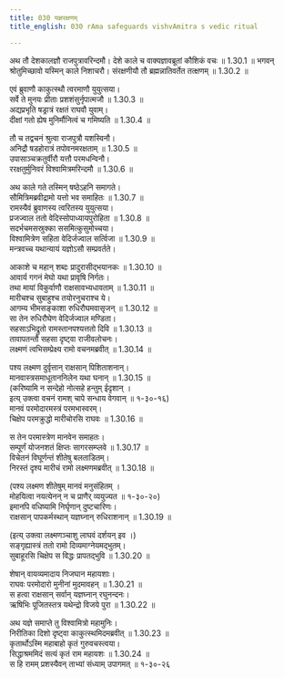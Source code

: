 ```yaml
---
title: 030 यज्ञरक्षणम्
title_english: 030 rAma safeguards vishvAmitra s vedic ritual

---
```

<div class="audioEmbed"  caption="श्रीराम-हरिसीताराममूर्ति-घनपाठिभ्यां वचनम्" src="https://archive.org/download/Ramayana-recitation-Sriram-harisItArAmamUrti-Ghanapaati-v2/Kanda_1/Kanda_1_BK-030-Yagna_Samrakshnam.mp3"></div>
अथ तौ देशकालज्ञौ राजपुत्रावरिन्दमौ।  
देशे काले च वाक्यज्ञावब्रूतां कौशिकं वचः ॥ 1.30.1 ॥   
भगवन् श्रोतुमिच्छावो यस्मिन् काले निशाचरौ।  
संरक्षणीयौ तौ ब्रह्मन्नातिवर्तेत तत्क्षणम् ॥ 1.30.2 ॥   

एवं ब्रुवाणौ काकुत्स्थौ त्वरमाणौ युयुत्सया।  
सर्वे ते मुनयः प्रीताः प्रशशंसुर्नृपात्मजौ ॥ 1.30.3 ॥   
अद्यप्रभृति षड्रात्रं रक्षतं राघवौ युवाम्।  
दीक्षां गतो ह्येष मुनिर्मौनित्वं च गमिष्यति ॥ 1.30.4 ॥   

तौ च तद्वचनं श्रुत्वा राजपुत्रौ यशस्विनौ।  
अनिद्रौ षडहोरात्रं तपोवनमरक्षताम् ॥ 1.30.5 ॥   
उपासाञ्चक्रतुर्वीरौ यत्तौ परमधन्विनौ।  
ररक्षतुर्मुनिवरं विश्वामित्रमरिन्दमौ ॥ 1.30.6 ॥   

अथ काले गते तस्मिन् षष्ठेऽहनि समागते।  
सौमित्रिमब्रवीद्रामो यत्तो भव समाहितः ॥ 1.30.7 ॥   
रामस्यैवं ब्रुवाणस्य त्वरितस्य युयुत्सया।  
प्रजज्वाल ततो वेदिस्सोपाध्यायपुरोहिता ॥ 1.30.8 ॥   
सदर्भचमसस्रुक्का ससमित्कुसुमोच्चया।  
विश्वामित्रेण सहिता वेदिर्जज्वाल सर्त्विजा ॥ 1.30.9 ॥   
मन्त्रवच्च यथान्यायं यज्ञोऽसौ सम्प्रवर्तते।  

आकाशे च महान् शब्दः प्रादुरासीद्भयानकः ॥ 1.30.10 ॥   
आवार्य गगनं मेघो यथा प्रावृषि निर्गतः।  
तथा मायां विकुर्वाणौ राक्षसावभ्यधावताम् ॥ 1.30.11 ॥   
मारीचश्च सुबाहुश्च तयोरनुचराश्च ये।  
आगम्य भीमसङ्काशा रुधिरौघमवासृजन् ॥ 1.30.12 ॥   
सा तेन रुधिरौघेण वेदिर्जज्वाल मण्डिता।  
सहसाऽभिद्रुतो रामस्तानपश्यत्ततो दिवि ॥ 1.30.13 ॥   
तावापतन्तौ सहसा दृष्ट्वा राजीवलोचनः।  
लक्ष्मणं त्वभिसम्प्रेक्ष्य रामो वचनमब्रवीत् ॥ 1.30.14 ॥   

पश्य लक्ष्मण दुर्वृत्तान् राक्षसान् पिशिताशनान्।  
मानवास्त्रसमाधूताननिलेन यथा घनान् ॥ 1.30.15 ॥   
(करिष्यामि न सन्देहो नोत्सहे हन्तुम् ईदृशान् ।  
इत्य् उक्त्वा वचनं रामश् चापे सन्धाय वेगवान् ॥ १-३०-१६)  
मानवं परमोदारमस्त्रं परमभास्वरम्।  
चिक्षेप परमक्रुद्धो मारीचोरसि राघवः ॥ 1.30.16 ॥   

स तेन परमास्त्रेण मानवेन समाहतः।  
सम्पूर्णं योजनशतं क्षिप्तः सागरसम्प्लवे ॥ 1.30.17 ॥   
विचेतनं विघूर्णन्तं शीतेषु बलताडितम्।  
निरस्तं दृश्य मारीचं रामो लक्ष्मणमब्रवीत् ॥ 1.30.18 ॥   

(पश्य लक्ष्मण शीतेषुम् मानवं मनुसंहितम् ।  
मोहयित्वा नयत्येनन् न च प्राणैर् व्ययुज्यत ॥ १-३०-२०)  
इमानपि वधिष्यामि निर्घृणान् दुष्टचारिणः।  
राक्षसान् पापकर्मस्थान् यज्ञघ्नान् रुधिराशनान् ॥ 1.30.19 ॥   

(इत्य् उक्त्वा लक्ष्मणञ्चाशु लाघवं दर्शयन् इव ।)  
सङ्गृह्यास्त्रं ततो रामो दिव्यमाग्नेयमद्भुतम्।  
सुबाहूरसि चिक्षेप स विद्धः प्रापतद्भुवि ॥ 1.30.20 ॥   

शेषान् वायव्यमादाय निजघान महायशाः।  
राघवः परमोदारो मुनीनां मुदमावहन् ॥ 1.30.21 ॥   
स हत्वा राक्षसान् सर्वान् यज्ञघ्नान् रघुनन्दनः।  
ऋषिभिः पूजितस्तत्र यथेन्द्रो विजये पुरा ॥ 1.30.22 ॥   

अथ यज्ञे समाप्ते तु विश्वामित्रो महामुनिः।  
निरीतिका दिशो दृष्ट्वा काकुत्स्थमिदमब्रवीत् ॥ 1.30.23 ॥   
कृतार्थोऽस्मि महाबाहो कृतं गुरुवचस्त्वया।  
सिद्धाश्रममिदं सत्यं कृतं राम महायशः ॥ 1.30.24 ॥   
स हि रामम् प्रशस्यैवन् ताभ्यां संध्याम् उपागमत् ॥ १-३०-२६  